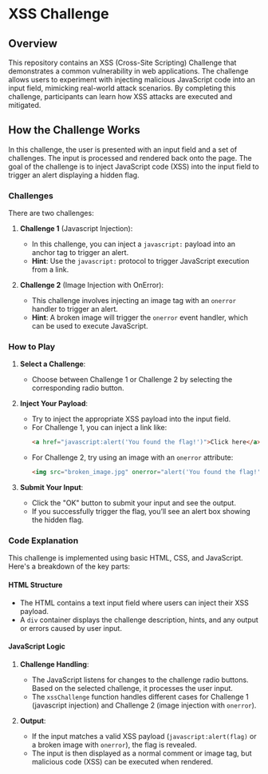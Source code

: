 # XSS Challenge

## Overview

This repository contains an XSS (Cross-Site Scripting) Challenge that demonstrates a common vulnerability in web applications. The challenge allows users to experiment with injecting malicious JavaScript code into an input field, mimicking real-world attack scenarios. By completing this challenge, participants can learn how XSS attacks are executed and mitigated.

## How the Challenge Works

In this challenge, the user is presented with an input field and a set of challenges. The input is processed and rendered back onto the page. The goal of the challenge is to inject JavaScript code (XSS) into the input field to trigger an alert displaying a hidden flag.

### Challenges

There are two challenges:

1. **Challenge 1** (Javascript Injection):
   - In this challenge, you can inject a `javascript:` payload into an anchor tag to trigger an alert.
   - **Hint**: Use the `javascript:` protocol to trigger JavaScript execution from a link.

2. **Challenge 2** (Image Injection with OnError):
   - This challenge involves injecting an image tag with an `onerror` handler to trigger an alert.
   - **Hint**: A broken image will trigger the `onerror` event handler, which can be used to execute JavaScript.

### How to Play

1. **Select a Challenge**: 
   - Choose between Challenge 1 or Challenge 2 by selecting the corresponding radio button.

2. **Inject Your Payload**:
   - Try to inject the appropriate XSS payload into the input field. 
   - For Challenge 1, you can inject a link like:
     ```html
     <a href="javascript:alert('You found the flag!')">Click here</a>
     ```
   - For Challenge 2, try using an image with an `onerror` attribute:
     ```html
     <img src="broken_image.jpg" onerror="alert('You found the flag!')">
     ```

3. **Submit Your Input**: 
   - Click the "OK" button to submit your input and see the output.
   - If you successfully trigger the flag, you’ll see an alert box showing the hidden flag.

### Code Explanation

This challenge is implemented using basic HTML, CSS, and JavaScript. Here's a breakdown of the key parts:

#### HTML Structure

- The HTML contains a text input field where users can inject their XSS payload. 
- A `div` container displays the challenge description, hints, and any output or errors caused by user input.

#### JavaScript Logic

1. **Challenge Handling**: 
   - The JavaScript listens for changes to the challenge radio buttons. Based on the selected challenge, it processes the user input.
   - The `xssChallenge` function handles different cases for Challenge 1 (javascript injection) and Challenge 2 (image injection with `onerror`).

2. **Output**:
   - If the input matches a valid XSS payload (`javascript:alert(flag)` or a broken image with `onerror`), the flag is revealed.
   - The input is then displayed as a normal comment or image tag, but malicious code (XSS) can be executed when rendered.

